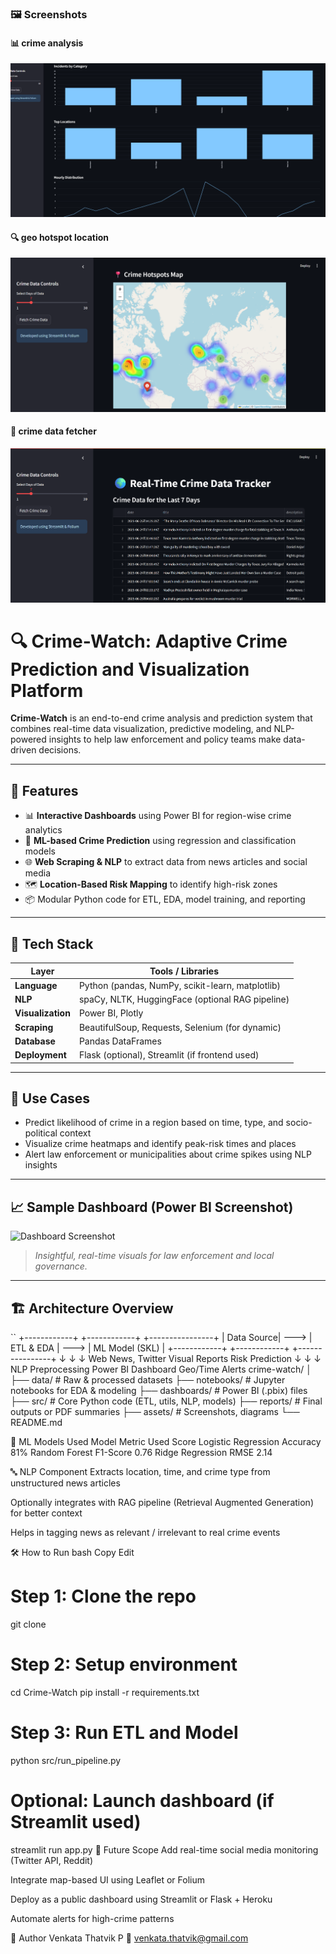 ### 🖼️ Screenshots

#### 📊 crime analysis
![Dashboard](screenshots/crime_analysis.png)

#### 🔍 geo hotspot location
![Predictions](screenshots/geo_hotspot.png)

#### 🧠 crime data fetcher
![Interventions](screenshots/crime_data.png)



# 🔍 Crime-Watch: Adaptive Crime Prediction and Visualization Platform

**Crime-Watch** is an end-to-end crime analysis and prediction system that combines real-time data visualization, predictive modeling, and NLP-powered insights to help law enforcement and policy teams make data-driven decisions.

---

## 🚀 Features

- 📊 **Interactive Dashboards** using Power BI for region-wise crime analytics
- 🧠 **ML-based Crime Prediction** using regression and classification models
- 🌐 **Web Scraping & NLP** to extract data from news articles and social media
- 🗺️ **Location-Based Risk Mapping** to identify high-risk zones
- 📦 Modular Python code for ETL, EDA, model training, and reporting

---

## 🧠 Tech Stack

| Layer             | Tools / Libraries                                 |
|------------------|----------------------------------------------------|
| **Language**      | Python (pandas, NumPy, scikit-learn, matplotlib)   |
| **NLP**           | spaCy, NLTK, HuggingFace (optional RAG pipeline)   |
| **Visualization** | Power BI, Plotly                                   |
| **Scraping**      | BeautifulSoup, Requests, Selenium (for dynamic)    |
| **Database**      |                Pandas DataFrames                   |
| **Deployment**    | Flask (optional), Streamlit (if frontend used)     |

---

## 📌 Use Cases

- Predict likelihood of crime in a region based on time, type, and socio-political context  
- Visualize crime heatmaps and identify peak-risk times and places  
- Alert law enforcement or municipalities about crime spikes using NLP insights

---

## 📈 Sample Dashboard (Power BI Screenshot)

![Dashboard Screenshot](assets/powerbi-dashboard.png)  
> *Insightful, real-time visuals for law enforcement and local governance.*

---

## 🏗️ Architecture Overview

``
        +------------+          +------------+         +----------------+
        | Data Source|   --->   | ETL & EDA  |  --->    | ML Model (SKL) |
        +------------+          +------------+         +----------------+
               ↓                        ↓                      ↓
        Web News, Twitter        Visual Reports          Risk Prediction
               ↓                        ↓                      ↓
         NLP Preprocessing     Power BI Dashboard       Geo/Time Alerts
crime-watch/
│
├── data/               # Raw & processed datasets
├── notebooks/          # Jupyter notebooks for EDA & modeling
├── dashboards/         # Power BI (.pbix) files
├── src/                # Core Python code (ETL, utils, NLP, models)
├── reports/            # Final outputs or PDF summaries
├── assets/             # Screenshots, diagrams
└── README.md

🧪 ML Models Used
Model	Metric Used	Score
Logistic Regression	Accuracy	81%
Random Forest	F1-Score	0.76
Ridge Regression	RMSE	2.14

🔤 NLP Component
Extracts location, time, and crime type from unstructured news articles

Optionally integrates with RAG pipeline (Retrieval Augmented Generation) for better context

Helps in tagging news as relevant / irrelevant to real crime events

🛠️ How to Run
bash
Copy
Edit
# Step 1: Clone the repo
git clone 

# Step 2: Setup environment
cd Crime-Watch
pip install -r requirements.txt

# Step 3: Run ETL and Model
python src/run_pipeline.py

# Optional: Launch dashboard (if Streamlit used)
streamlit run app.py
📝 Future Scope
Add real-time social media monitoring (Twitter API, Reddit)

Integrate map-based UI using Leaflet or Folium

Deploy as a public dashboard using Streamlit or Flask + Heroku

Automate alerts for high-crime patterns

🙋 Author
Venkata Thatvik P
📧 venkata.thatvik@gmail.com
